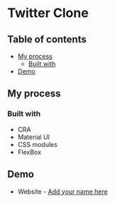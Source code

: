 # Twitter Clone

## Table of contents

- [My process](#my-process)
  - [Built with](#built-with)
- [Demo](#author)

## My process

### Built with

- CRA
- Material UI
- CSS modules
- FlexBox


## Demo

- Website - [Add your name here](https://www.your-site.com)


